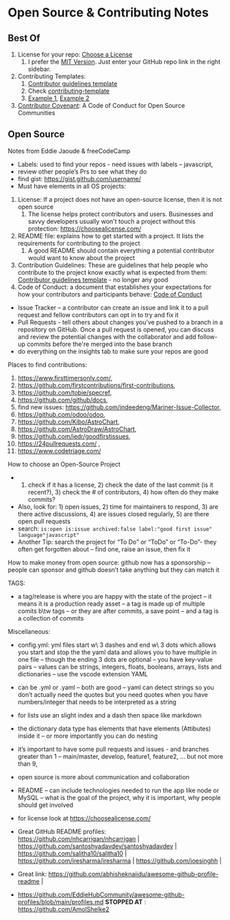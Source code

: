 # Open Source & Contributing Notes

## Best Of

1. License for your repo: [Choose a License](https://choosealicense.com/)
   1. I prefer the [MIT Version](https://choosealicense.com/licenses/mit/). Just enter your GitHub repo link in the right sidebar.
1. Contributing Templates:
   1. [Contributor guidelines template](https://opensource.com/life/16/3/contributor-guidelines-template-and-tips)
   1. Check [contributing-template](https://github.com/nayafia/contributing-template/blob/master/CONTRIBUTING-template.md)
   1. [Example 1](https://gist.github.com/briandk/3d2e8b3ec8daf5a27a62), [Example 2](https://gist.github.com/PurpleBooth/b24679402957c63ec426)
1. [Contributor Covenant](https://www.contributor-covenant.org/): A Code of Conduct for Open Source Communities

## Open Source

Notes from Eddie Jaoude & freeCodeCamp

- Labels: used to find your repos - need issues with labels – javascript,
- review other people’s Prs to see what they do
- find gist: https://gist.github.com/username/
- Must have elements in all OS projects:

1. License: If a project does not have an open-source license, then it is not open source
   1. The license helps protect contributors and users. Businesses and savvy developers usually won't touch a project without this protection: https://choosealicense.com/
1. README file: explains how to get started with a project. It lists the requirements for contributing to the project
   1. A good README should contain everything a potential contributor would want to know about the project
1. Contribution Guidelines: These are guidelines that help people who contribute to the project know exactly what is expected from them: [Contributor guidelines template](https://opensource.com/life/16/3/contributor-guidelines-template-and-tips) - no longer any good
1. Code of Conduct: a document that establishes your expectations for how your contributors and participants behave: [Code of Conduct](https://opensource.guide/code-of-conduct/)

- Issue Tracker – a contributor can create an issue and link it to a pull request and fellow contributors can opt in to try and fix it
- Pull Requests - tell others about changes you've pushed to a branch in a repository on GitHub. Once a pull request is opened, you can discuss and review the potential changes with the collaborator and add follow-up commits before the're merged into the base branch
- do everything on the insights tab to make sure your repos are good

Places to find contributions: 

1. https://www.firsttimersonly.com/, 
2. https://github.com/firstcontributions/first-contributions, 
3. https://github.com/tobie/specref, 
4. https://github.com/github/docs, 
5. find new issues: https://github.com/indeedeng/Mariner-Issue-Collector, 
6. https://github.com/odoo/odoo, 
7. https://github.com/Kibo/AstroChart, 
8. https://github.com/AstroDraw/AstroChart, 
9. https://github.com/iedr/goodfirstissues, 
10. https://24pullrequests.com/ , 
11. https://www.codetriage.com/

How to choose an Open-Source Project

- 1. check if it has a license, 2) check the date of the last commit (is it recent?), 3) check the # of contributors, 4) how often do they make commits?
- Also, look for: 1) open issues, 2) time for maintainers to respond, 3) are there active discussions, 4) are issues closed regularly, 5) are there open pull requests
- search: `is:open is:issue archived:false label:"good first issue" language"javascript"`
- Another Tip: search the project for “To Do” or “ToDo” or “To-Do”- they often get forgotten about – find one, raise an issue, then fix it

How to make money from open source: github now has a sponsorship – people can sponsor and github doesn’t take anything but they can match it

TAGS:

- a tag/release is where you are happy with the state of the project – it means it is a production ready asset – a tag is made up of multiple comits b\tw tags – or they are after commits, a save point – and a tag is a collection of commits

Miscellaneous:

- config.yml: yml files start w\ 3 dashes and end w\ 3 dots which allows you start and stop the the yaml data and allows you to have multiple in one file – though the ending 3 dots are optional – you have key-value pairs – values can be strings, integers, floats, booleans, arrays, lists and dictionaries – use the vscode extension YAML
- can be .yml or .yaml – both are good – yaml can detect strings so you don’t actually need the quotes but you need quotes when you have numbers/integer that needs to be interpreted as a string
- for lists use an slight index and a dash then space like markdown
- the dictionary data type has elements that have elements (Attibutes) inside it – or more importantly you can do nesting
- it’s important to have some pull requests and issues - and branches greater than 1 – main/master, develop, feature1, feature2, … but not more than 9,
- open source is more about communication and collaboration
- README – can include technologies needed to run the app like node or MySQL – what is the goal of the project, why it is important, why people should get involved
- for license look at https://choosealicense.com/
- Great GitHub README profiles: https://github.com/nhcarrigan/nhcarrigan | https://github.com/santoshyadavdev/santoshyadavdev | https://github.com/salitha10/salitha10 | https://github.com/iresharma/iresharma | https://github.com/joesinghh |
- Great link: https://github.com/abhisheknaiidu/awesome-github-profile-readme |

- https://github.com/EddieHubCommunity/awesome-github-profiles/blob/main/profiles.md **STOPPED AT** : https://github.com/AmolShelke2
